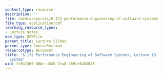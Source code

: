 ```yaml
---
content_type: resource
description: ''
file: /media/courses/6-172-performance-engineering-of-software-systems-fall-2018/fe9b746636bea5357ea8269fe6463020_MIT6_172F18_lec13.pdf
file_type: application/pdf
learning_resource_types:
- Lecture Notes
ocw_type: OCWFile
parent_title: Lecture Slides
parent_type: CourseSection
resourcetype: Document
title: '6.172 Performance Engineering of Software Systems, Lecture 13: The Cilk Runtime
  System'
uid: fe9b7466-36be-a535-7ea8-269fe6463020
---
```

